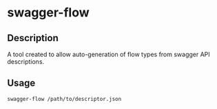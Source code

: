 # swagger-flow

## Description

A tool created to allow auto-generation of flow types from swagger API descriptions.

## Usage

```
swagger-flow /path/to/descriptor.json
```
